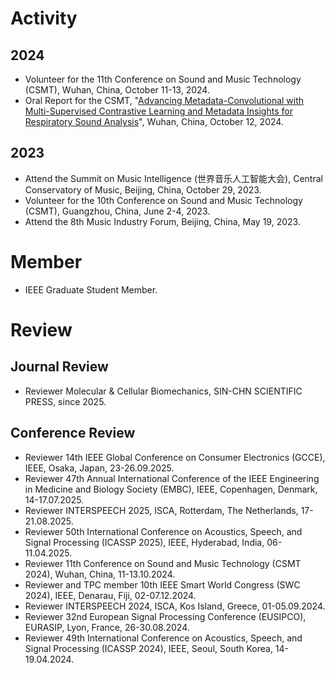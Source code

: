 # Activity
## 2024
* Volunteer for the 11th Conference on Sound and Music Technology (CSMT), Wuhan, China, October 11-13, 2024.
* Oral Report for the CSMT, "[Advancing Metadata-Convolutional with Multi-Supervised Contrastive Learning and Metadata Insights for Respiratory Sound Analysis](https://www.researchgate.net/publication/385419820_Advancing_Metadata-Convolutional_Neural_Networks_with_Multi-Supervised_Contrastive_Learning_and_Metadata_Insights_for_Respiratory_Sound_Analysis)", Wuhan, China, October 12, 2024.

## 2023
* Attend the Summit on Music Intelligence (世界音乐人工智能大会), Central Conservatory of Music, Beijing, China, October 29, 2023.
* Volunteer for the 10th Conference on Sound and Music Technology (CSMT), Guangzhou, China, June 2-4, 2023.
* Attend the 8th Music Industry Forum, Beijing, China, May 19, 2023.

# Member
* IEEE Graduate Student Member.

# Review
## Journal Review
* Reviewer Molecular & Cellular Biomechanics, SIN-CHN SCIENTIFIC PRESS, since 2025.

## Conference Review

* Reviewer 14th IEEE Global Conference on Consumer Electronics (GCCE), IEEE, Osaka, Japan, 23-26.09.2025. 
* Reviewer 47th Annual International Conference of the IEEE Engineering in Medicine and Biology Society (EMBC), IEEE, Copenhagen, Denmark, 14-17.07.2025.
* Reviewer INTERSPEECH 2025, ISCA, Rotterdam, The Netherlands, 17-21.08.2025.
* Reviewer 50th International Conference on Acoustics, Speech, and Signal Processing (ICASSP 2025), IEEE, Hyderabad, India, 06-11.04.2025.
* Reviewer 11th Conference on Sound and Music Technology (CSMT 2024), Wuhan, China, 11-13.10.2024.
* Reviewer and TPC member 10th IEEE Smart World Congress (SWC 2024), IEEE, Denarau, Fiji, 02-07.12.2024.
* Reviewer INTERSPEECH 2024, ISCA, Kos Island, Greece, 01-05.09.2024.
* Reviewer 32nd European Signal Processing Conference (EUSIPCO), EURASIP, Lyon, France, 26-30.08.2024.
* Reviewer 49th International Conference on Acoustics, Speech, and Signal Processing (ICASSP 2024), IEEE, Seoul, South Korea, 14-19.04.2024.